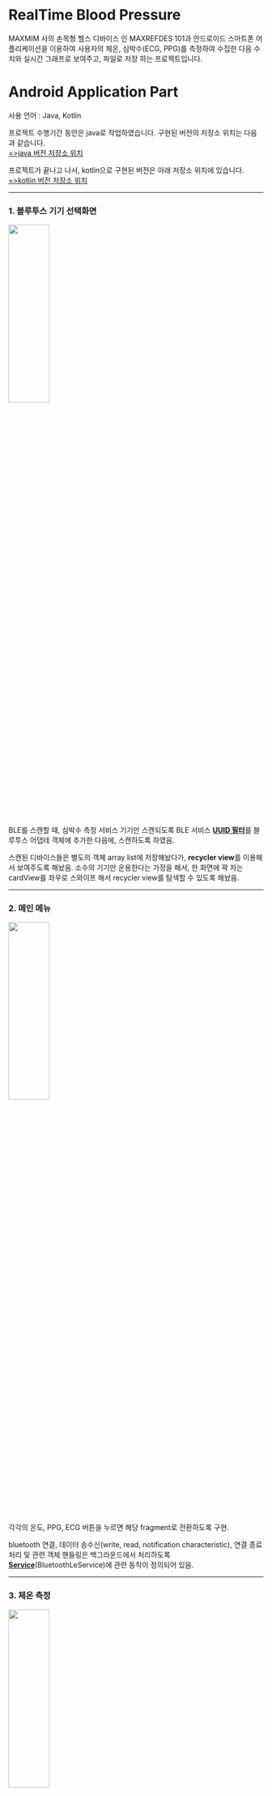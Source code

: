 # RealTime Blood Pressure

MAXMIM 사의 손목형 헬스 디바이스 인 MAXREFDES 101과 안드로이드 스마트폰 어플리케이션을 이용하여
사용자의 체온, 심박수(ECG, PPG)를 측정하여 수집한 다음 수치와 실시간 그래프로 보여주고, 파일로 저장
하는 프로젝트입니다.


# Android Application Part
사용 언어 : Java, Kotlin

프로젝트 수행기간 동안은 java로 작업하였습니다. 구현된 버전의 저장소 위치는 다음과 같습니다.  
[=>java 버전 저장소 위치](https://github.com/LeeJin0527/RealtimeBloodPressureMeasurement/tree/main/Application_part/project_final_version)

프로젝트가 끝나고 나서, kotlin으로 구현된 버전은 아래 저장소 위치에 있습니다.  
[=>kotlin 버전 저장소 위치](https://github.com/LeeJin0527/RealtimeBloodPressureMeasurement/tree/main/Application_part/project_kotlin_version/Kotlin_ver)

***

### 1. 블루투스 기기 선택화면

<img src="https://github.com/LeeJin0527/RealtimeBloodPressureMeasurement/blob/main/documentation/images/device_select.jpg" width="40%" height="30%">

BLE를 스캔할 때, 심박수 측정 서비스 기기만 스캔되도록 BLE 서비스 <u>**UUID 필터**</u>를 블루투스 어댑테 객체에 추가한 다음에, 스캔하도록 하였음.

스캔된 디바이스들은 별도의 객체 array list에 저장해놨다가, **recycler view**를 이용해서 보여주도록 해놨음. 소수의 기기만 운용한다는
가정을 해서, 한 화면에 꽉 차는 cardView를 좌우로 스와이프 해서 recycler view를 탐색할 수 있도록 해놨음.

***

### 2. 메인 메뉴  

<img src="https://github.com/LeeJin0527/RealtimeBloodPressureMeasurement/blob/main/documentation/images/menu.jpg" width="40%" height="30%">

각각의 온도, PPG, ECG 버튼을 누르면 해당 fragment로 전환하도록 구현.

bluetooth 연결, 데이터 송수신(write, read, notification characteristic), 연결 종료 처리 및 관련 객체 핸들링은 
백그라운드에서 처리하도록 <u>**Service**</u>(BluetoothLeService)에 관련 동작이 정의되어 있음.

***

### 3. 체온 측정  

<img src="https://github.com/LeeJin0527/RealtimeBloodPressureMeasurement/blob/main/documentation/images/ongoing_temp.jpg" width="40%" height="30%">

체온 측정 fragment에서 실시간으로 그래프를 그려주는 부분은 <u>**mpAndroidChart api**</u>를 사용하였음.

***

### 4. 심박수(PPG) 측정  

<img src="https://github.com/LeeJin0527/RealtimeBloodPressureMeasurement/blob/main/documentation/images/ongoing_ppg.jpg" width="40%" height="30%">

심박수 측정 fragment에서 실시간으로 그래프를 그려주는 부분은 별도의 **<u>UI Thread**</u>에서 일정 인터벌 마다 sleep 한다음,
그래프 객체에 데이터를 추가하여 그리도록 해놨음.

```java
activity.runOnUiThread(new Runnable() {
    @Override
        public void run() {
        ECGData ecgData = ((MenuActivity)activity).ecgData;
        myGraph.addEntry(ecgData.getEcg1());
        myGraph.addEntry(ecgData.getEcg2());
        myGraph.addEntry(ecgData.getEcg3());
        myGraph.addEntry(ecgData.getEcg4());
    }
});
```

초기 일정 시간동안은 디바이스가 ppg를 측정하기 위해 세팅을 하는데, 이 때는 아무 의미 없는 nosie값이 전송됨. 따라서
일정 시간 기다렸다가, 측정 데이터를 보여주도록 해놨음.


표시해야 하는 데이터는 두 종류(grnCnt, grn2Cnt)임. 게다가 한쪽의 오프셋이 크거나, 두 데이터 사이의 차이가 너무 커서 정확한 
수치를 그래프에 표시하지는 않았음. 단순히 경향이나 추세만 확인하는 용도로 그래프를 추가함.

```java
if(num1 > num2){
    max = (float) num1;
    min = (float) num2;
    diff = (max - min)*0.01f;
    num1 = num2 + diff;
    max = (float) num1;

}
else{
    max = (float) num2;
    min = (float) num1;
    diff = (max - min)*0.01f;
    num2 = num1 + diff;
    max = (float) num2;
}
```

***

### 5. 심박수(ECG) 측정  

<p float="left">
<img src="https://github.com/LeeJin0527/RealtimeBloodPressureMeasurement/blob/main/documentation/images/ongoing_ecg%202.jpg" width="45%" height="30%"><img src="https://github.com/LeeJin0527/RealtimeBloodPressureMeasurement/blob/main/documentation/images/ongoing_ecg2_play.gif" width="45%" height="30%">
</p>

ECG와 PPG는 블루투스에서 한 번 수신될때 20bytes씩 데이터를 받음. 하지만, ECG는 PPG와 다르게 한 번 수신받을 때 순차적으로 측정된 
4개의 ECG 데이터를 받음. 4개의 ECG 데이터를 한번에 그릴때, 순차적으로 그려주어야 하므로, PPG와 다르게 처리.

```java
// ecg data handling code snippet
this.ecg1 = ((dataPacket[4] & 0xc0) >> 6) + ((dataPacket[5]& 0xff) << 2) + ((dataPacket[6] & 0xff) << 10) + ((dataPacket[7] &0x3f) << 18);
this.ecg2 = ((dataPacket[7] & 0xc0) >> 6) + ((dataPacket[8] & 0xff) << 2) + ((dataPacket[9] & 0xff) << 10) + ((dataPacket[10] & 0x3f) << 18);
this.ecg3 = ((dataPacket[10] & 0xc0) >> 6) + ((dataPacket[11] & 0xff) << 2) + ((dataPacket[12] & 0xff) << 10) + ((dataPacket[13] & 0x3f) << 18);
this.ecg4 = ((dataPacket[13] & 0xc0) >> 6) + ((dataPacket[14] & 0xff) << 2) + ((dataPacket[15] & 0xff) << 10) + ((dataPacket[16] & 0x3f) << 18);
```

***

### 6. BLE 연결, 처리 관련 Service  

구글 예제를 참조하여, 작성  
(https://android.googlesource.com/platform/development/+/f8a92396babb6592bb8780866def23795f3dab70/samples/BluetoothLeGatt/src/com/example/bluetooth/le/BluetoothLeService.java)

  
블루투스를 이용해 데이터를 송수신할 때는 관련 프로토콜에 따라 GATT에 정의되어 있는 동작(characteristic)인 read, write, notification
에 대한 정의가 필요함. 해당 동작에 대한 매서드 정의, notification을 위한 callback method, 그리고 descriptor 정의등이 있음.

> 이때, notification은 체온, 심박 측정과 같이 주변기기(peripheral)에서 스마트폰으로 단방향으로
> 데이터를 보내는 characteristic을 의미

---

# Device Part
사용 언어 : C/C++

대부분의 기능은 제조사에서 이미 구현을 해놓았음. 따라서, 프로젝트를 수행하는 동안 저전력 블루투스 기술 구현 이해를 위해
여러 간단한 코드를 추가하거나 수정해보는 작업을 함.

이외에 간단하게 디바이스 화면을 바꿔본다던지, 동작에 따른 LED 추가/변경, 기능 수행에 필요한 코드 추적을 위한 코드 리뷰등을
수행하였음.



